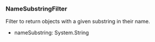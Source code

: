 ### NameSubstringFilter
Filter to return objects with a given substring in their name.

- nameSubstring: System.String
